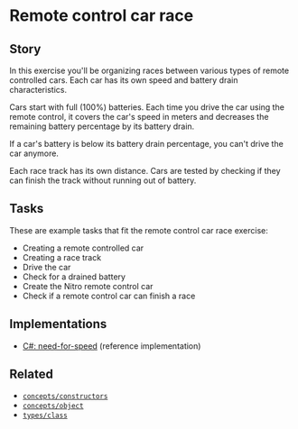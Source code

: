 # Remote control car race

## Story

In this exercise you'll be organizing races between various types of remote controlled cars. Each car has its own speed and battery drain characteristics.

Cars start with full (100%) batteries. Each time you drive the car using the remote control, it covers the car's speed in meters and decreases the remaining battery percentage by its battery drain.

If a car's battery is below its battery drain percentage, you can't drive the car anymore.

Each race track has its own distance. Cars are tested by checking if they can finish the track without running out of battery.

## Tasks

These are example tasks that fit the remote control car race exercise:

- Creating a remote controlled car
- Creating a race track
- Drive the car
- Check for a drained battery
- Create the Nitro remote control car
- Check if a remote control car can finish a race

## Implementations

- [C#: need-for-speed][implementation-csharp] (reference implementation)

## Related

- [`concepts/constructors`][concepts-constructors]
- [`concepts/object`][concepts-objects]
- [`types/class`][types-class]

[concepts-constructors]: ../concepts/constructors.md
[concepts-objects]: ../concepts/objects.md
[types-class]: ../types/class.md
[implementation-csharp]: ../../languages/csharp/exercises/concept/need-for-speed/.docs/instructions.md
